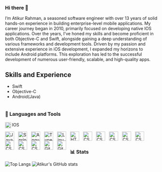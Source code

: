 ### Hi there 👋

I’m Atikur Rahman, a seasoned software engineer with over 13 years of solid hands-on experience in building enterprise-level mobile applications. My career journey began in 2010, primarily focused on developing native IOS applications. Over the years, I've honed my skills and become proficient in both Objective-C and Swift, alongside gaining a deep understanding of various frameworks and development tools. Driven by my passion and extensive experience in iOS development, I expanded my horizons to include Android platforms. This exploration has led to the successful development of numerous user-friendly, scalable, and high-quality apps.

## Skills and Experience
* Swift
* Objective-C
* Android(Java)

#

### 🧰 Languages and Tools
<img align="left" alt="Java" width="20px" style="padding-right:-5px;" src="https://cdn.jsdelivr.net/gh/devicons/devicon/icons/apple/apple-original.svg"/>IOS

<img align="left" alt="Java" width="30px" style="padding-right:10px;" src="https://cdn.jsdelivr.net/gh/devicons/devicon/icons/swift/swift-original.svg"/>
<img align="left" alt="Spring" width="30px" style="padding-right:10px;" src="https://cdn.jsdelivr.net/gh/devicons/devicon/icons/objectivec/objectivec-plain.svg" />
<img align="left" alt="Angular" width="30px" style="padding-right:10px;" src="https://cdn.jsdelivr.net/gh/devicons/devicon/icons/xcode/xcode-original.svg" />
<img align="left" alt="TypeScript" width="30px" style="padding-right:10px;" src="https://cdn.jsdelivr.net/gh/devicons/devicon/icons/java/java-original.svg" />
<img align="left" alt="Linux" width="30px" style="padding-right:10px;" src="https://cdn.jsdelivr.net/gh/devicons/devicon/icons/android/android-original.svg" />
<img align="left" alt="HTML" width="30px" style="padding-right:10px;" src="https://cdn.jsdelivr.net/gh/devicons/devicon/icons/androidstudio/androidstudio-original.svg" />
<img align="left" alt="CSS" width="30px" style="padding-right:10px;" src="https://cdn.jsdelivr.net/gh/devicons/devicon/icons/php/php-original.svg" />
<img align="left" alt="CSS" width="30px" style="padding-right:10px;" src="https://cdn.jsdelivr.net/gh/devicons/devicon/icons/laravel/laravel-plain-wordmark.svg" />
<img align="left" alt="CSS" width="30px" style="padding-right:10px;" src="https://cdn.jsdelivr.net/gh/devicons/devicon/icons/javascript/javascript-original.svg" />
<img align="left" alt="CSS" width="30px" style="padding-right:10px;" src="https://cdn.jsdelivr.net/gh/devicons/devicon/icons/jquery/jquery-plain-wordmark.svg" />
<img align="left" alt="CSS" width="30px" style="padding-right:10px;" src="https://cdn.jsdelivr.net/gh/devicons/devicon/icons/mysql/mysql-original-wordmark.svg" />
<img align="left" alt="CSS" width="30px" style="padding-right:10px;" src="https://cdn.jsdelivr.net/gh/devicons/devicon/icons/sqlite/sqlite-original-wordmark.svg" />
<img align="left" alt="CSS" width="30px" style="padding-right:10px;" src="https://cdn.jsdelivr.net/gh/devicons/devicon/icons/html5/html5-plain-wordmark.svg" />
<img align="left" alt="CSS" width="30px" style="padding-right:10px;" src="https://cdn.jsdelivr.net/gh/devicons/devicon/icons/css3/css3-plain.svg" />
<!--<img align="left" alt="CSS" width="30px" style="padding-right:10px;" src="https://cdn.jsdelivr.net/gh/devicons/devicon/icons/nodejs/nodejs-original-wordmark.svg" />-->
<!--<img align="left" alt="CSS" width="30px" style="padding-right:10px;" src="https://cdn.jsdelivr.net/gh/devicons/devicon/icons/socketio/socketio-original-wordmark.svg" />-->
<img align="left" alt="Git" width="30px" style="padding-right:10px;" src="https://cdn.jsdelivr.net/gh/devicons/devicon/icons/git/git-original.svg" />
<img align="left" alt="GitHub" width="30px" style="padding-right:10px;" src="https://cdn.jsdelivr.net/gh/devicons/devicon/icons/github/github-original.svg" />

<br />

#

### 📊 Stats

![Top Langs](https://github-readme-stats.vercel.app/api/top-langs/?username=devatikurrahman&layout=compact)
![Atikur's GitHub stats](https://github-readme-stats.vercel.app/api?username=devatikurrahman&show_icons=true&theme=gruvbox)
